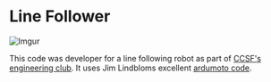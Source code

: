 # Line Follower

![Imgur](https://i.imgur.com/F6yaVJS.gif)

This code was developer for a line following robot as part of [CCSF's engineering club](https://sites.google.com/a/mail.ccsf.edu/ccsf-engineering-club/). It uses Jim Lindbloms excellent [ardumoto code](https://learn.sparkfun.com/tutorials/ardumoto-shield-hookup-guide/example-code).